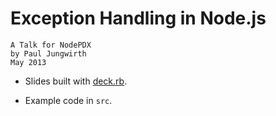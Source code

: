 # Exception Handling in Node.js

    A Talk for NodePDX
    by Paul Jungwirth
    May 2013

* Slides built with [deck.rb](https://github.com/alexch/deck.rb).

* Example code in `src`.

